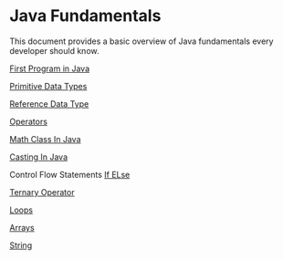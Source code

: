 # Java Fundamentals

This document provides a basic overview of Java fundamentals every developer should know.

[First Program in Java](https://github.com/ashwinisomani/Learn-ObjectOriented-in-JAVA/blob/master/src/FirstProgram/FirstProgram.java)                                        

[Primitive Data Types](https://github.com/ashwinisomani/Learn-ObjectOriented-in-JAVA/tree/master/src/PrimitiveDataType)

[Reference Data Type](https://github.com/ashwinisomani/Learn-ObjectOriented-in-JAVA/tree/master/src/ReferenceDataType)

[Operators](https://github.com/ashwinisomani/Learn-ObjectOriented-in-JAVA/tree/master/src/Operators)

[Math Class In Java](https://github.com/ashwinisomani/Learn-ObjectOriented-in-JAVA/tree/master/src/MathClass)

[Casting In Java](https://github.com/ashwinisomani/Learn-ObjectOriented-in-JAVA/blob/master/src/Casting/CastingExample.java)

Control Flow Statements
[If ELse](https://github.com/ashwinisomani/Learn-ObjectOriented-in-JAVA/tree/master/src/ControlFlow/IfElseStstements)

[Ternary Operator](https://github.com/ashwinisomani/Learn-ObjectOriented-in-JAVA/tree/master/src/ControlFlow/TernaryOperator)

[Loops](https://github.com/ashwinisomani/Learn-ObjectOriented-in-JAVA/tree/master/src/ControlFlow/Loops)

[Arrays](https://github.com/ashwinisomani/Learn-ObjectOriented-in-JAVA/tree/master/src/Arrays)

[String](https://github.com/ashwinisomani/Learn-ObjectOriented-in-JAVA/tree/master/src/Strings)

